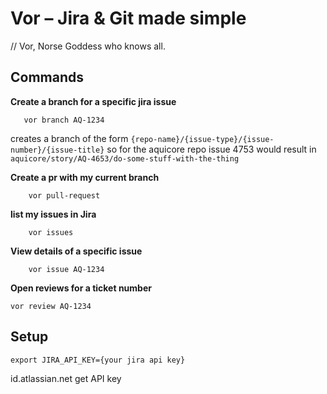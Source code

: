 # Vor – Jira & Git made simple
// Vor, Norse Goddess who knows all.

## Commands
**Create a branch for a specific jira issue**

```
   vor branch AQ-1234
```
creates a branch of the form `{repo-name}/{issue-type}/{issue-number}/{issue-title}`
so for the aquicore repo issue 4753 would result in
`aquicore/story/AQ-4653/do-some-stuff-with-the-thing`

**Create a pr with my current branch**

```
    vor pull-request
```

**list my issues in Jira**

```
    vor issues
```

**View details of a specific issue**

```
    vor issue AQ-1234
```

**Open reviews for a ticket number**

```
vor review AQ-1234
```

## Setup

`export JIRA_API_KEY={your jira api key}`

id.atlassian.net get API key
